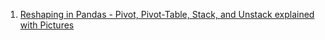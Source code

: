 1. [Reshaping in Pandas - Pivot, Pivot-Table, Stack, and Unstack explained with Pictures](https://nikgrozev.com/2015/07/01/reshaping-in-pandas-pivot-pivot-table-stack-and-unstack-explained-with-pictures/)
